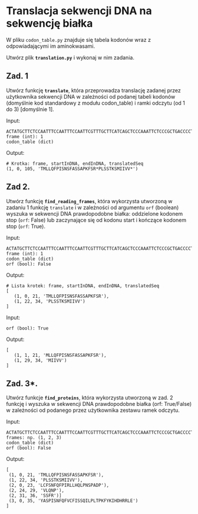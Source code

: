 # Translacja sekwencji DNA na sekwencję białka

W pliku `codon_table.py` znajduje się tabela kodonów wraz z odpowiadającymi im aminokwasami.

Utwórz plik **`translation.py`** i wykonaj w nim zadania.

## Zad. 1
Utwórz funkcję **`translate`**, która przeprowadza translację zadanej przez użytkownika sekwencji DNA w zależności od podanej tabeli kodonów (domyślnie kod standardowy z modułu codon_table) i ramki odczytu (od 1 do 3) [domyślnie 1].


Input:
```
ACTATGCTTCTCCAATTTCCAATTTCCAATTCGTTTGCTTCATCAGCTCCCAAATTCTCCCGCTGACCCCTAAGTTCTACAAAATCCATGATCATCGTCGTTTAG
frame (int): 1
codon_table (dict)
```

Output:
````
# Krotka: frame, startInDNA, endInDNA, translatedSeq
(1, 0, 105, 'TMLLQFPISNSFASSAPKFSR*PLSSTKSMIIVV*')
````


## Zad 2.
Utwórz funkcję **`find_reading_frames`**, która wykorzysta utworzoną w zadaniu 1 funkcję `translate` i w zależności od argumentu `orf` (boolean) wyszuka w sekwencji DNA prawdopodobne białka: oddzielone kodonem stop (`orf`: False) lub zaczynające się od kodonu start i kończące kodonem stop (`orf`: True).

Input:
```
ACTATGCTTCTCCAATTTCCAATTTCCAATTCGTTTGCTTCATCAGCTCCCAAATTCTCCCGCTGACCCCTAAGTTCTACAAAATCCATGATCATCGTCGTTTAG
frame (int): 1
codon_table (dict)
orf (bool): False 
```

Output:
````
# Lista krotek: frame, startInDNA, endInDNA, translatedSeq
[
   (1, 0, 21, 'TMLLQFPISNSFASSAPKFSR'), 
   (1, 22, 34, 'PLSSTKSMIIVV')
]
````

Input:
```
orf (bool): True
```

Output:
```
[
   (1, 1, 21, 'MLLQFPISNSFASSAPKFSR'), 
   (1, 29, 34, 'MIIVV')
]
```


## Zad. 3*.
Utwórz funkcje **`find_proteins`**, która wykorzysta utworzoną w zad. 2 funkcję i wyszuka w sekwencji DNA prawdopodobne białka (orf: True/False) w zależności od podanego przez użytkownika zestawu ramek odczytu.

Input:
```
ACTATGCTTCTCCAATTTCCAATTTCCAATTCGTTTGCTTCATCAGCTCCCAAATTCTCCCGCTGACCCCTAAGTTCTACAAAATCCATGATCATCGTCGTTTAG
frames: np. (1, 2, 3)
codon_table (dict)
orf (bool): False 
```

Output:
```
[
 (1, 0, 21, 'TMLLQFPISNSFASSAPKFSR'), 
 (1, 22, 34, 'PLSSTKSMIIVV'),
 (2, 0, 23, 'LCFSNFQFPIRLLHQLPNSPADP'), 
 (2, 24, 29, 'VLQNP'), 
 (2, 31, 36, 'SSFR')]
 (3, 0, 35, 'YASPISNFQFVCFISSQILPLTPKFYKIHDHRRLE')
]
```